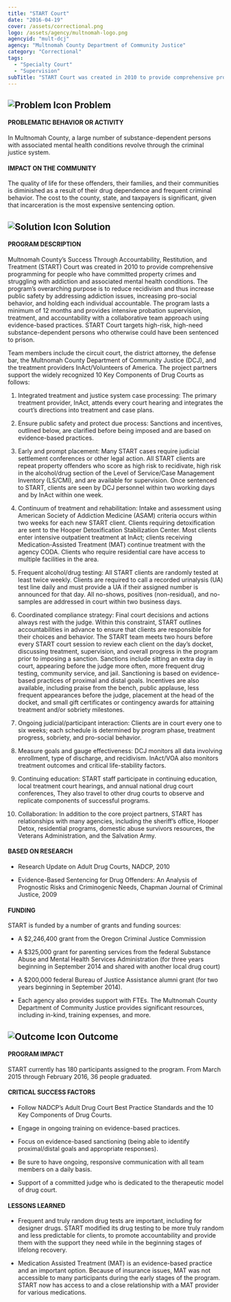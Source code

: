 ```yaml
---
title: "START Court"
date: "2016-04-19"
cover: /assets/correctional.png
logo: /assets/agency/multnomah-logo.png
agencyid: "mult-dcj"
agency: "Multnomah County Department of Community Justice"
category: "Correctional"
tags:
  - "Specialty Court"
  - "Supervision"
subTitle: "START Court was created in 2010 to provide comprehensive programming for people who have committed property crimes and struggling with addiction and associated mental health conditions."
---
```


## ![Problem Icon](https://github.com/google/material-design-icons/raw/master/alert/1x_web/ic_error_outline_black_48dp.png "Problem") Problem

#### PROBLEMATIC BEHAVIOR OR ACTIVITY

In Multnomah County, a large number of substance-dependent persons with associated mental health conditions revolve through the criminal justice system.

#### IMPACT ON THE COMMUNITY

The quality of life for these offenders, their families, and their communities is diminished as a result of their drug dependence and frequent criminal behavior. The cost to the county, state, and taxpayers is significant, given that incarceration is the most expensive sentencing option.

## ![Solution Icon](https://github.com/google/material-design-icons/raw/master/action/1x_web/ic_lightbulb_outline_black_48dp.png "Solution") Solution

#### PROGRAM DESCRIPTION

Multnomah County’s Success Through Accountability, Restitution, and Treatment (START) Court was created in 2010 to provide comprehensive programming for people who have committed property crimes and struggling with addiction and associated mental health conditions. The program’s overarching purpose is to reduce recidivism and thus increase public safety by addressing addiction issues, increasing pro-social behavior, and holding each individual accountable. The program lasts a minimum of 12 months and provides intensive probation supervision, treatment, and accountability with a collaborative team approach using evidence-based practices. START Court targets high-risk, high-need substance-dependent persons who otherwise could have been sentenced to prison.

Team members include the circuit court, the district attorney, the defense bar, the Multnomah County Department of Community Justice (DCJ), and the treatment providers InAct/Volunteers of America. The project partners support the widely recognized 10 Key Components of Drug Courts as follows:

1. Integrated treatment and justice system case processing: The primary treatment provider, InAct, attends every court hearing and integrates the court’s directions into treatment and case plans.

2. Ensure public safety and protect due process: Sanctions and incentives, outlined below, are clarified before being imposed and are based on evidence-based practices.

3. Early and prompt placement: Many START cases require judicial settlement conferences or other legal action. All START clients are repeat property offenders who score as high risk to recidivate, high risk in the alcohol/drug section of the Level of Service/Case Management Inventory (LS/CMI), and are available for supervision. Once sentenced to START, clients are seen by DCJ personnel within two working days and by InAct within one week.

4. Continuum of treatment and rehabilitation: Intake and assessment using American Society of Addiction Medicine (ASAM) criteria occurs within two weeks for each new START client. Clients requiring detoxification are sent to the Hooper Detoxification Stabilization Center. Most clients enter intensive outpatient treatment at InAct; clients receiving Medication-Assisted Treatment (MAT) continue treatment with the agency CODA. Clients who require residential care have access to multiple facilities in the area.

5. Frequent alcohol/drug testing: All START clients are randomly tested at least twice weekly. Clients are required to call a recorded urinalysis (UA) test line daily and must provide a UA if their assigned number is announced for that day. All no-shows, positives (non-residual), and no-samples are addressed in court within two business days.

6. Coordinated compliance strategy: Final court decisions and actions always rest with the judge. Within this constraint, START outlines accountabilities in advance to ensure that clients are responsible for their choices and behavior. The START team meets two hours before every START court session to review each client on the day’s docket, discussing treatment, supervision, and overall progress in the program prior to imposing a sanction. Sanctions include sitting an extra day in court, appearing before the judge more often, more frequent drug testing, community service, and jail. Sanctioning is based on evidence-based practices of proximal and distal goals. Incentives are also available, including praise from the bench, public applause, less frequent appearances before the judge, placement at the head of the docket, and small gift certificates or contingency awards for attaining treatment and/or sobriety milestones.

7. Ongoing judicial/participant interaction: Clients are in court every one to six weeks; each schedule is determined by program phase, treatment progress, sobriety, and pro-social behavior.

8. Measure goals and gauge effectiveness: DCJ monitors all data involving enrollment, type of discharge, and recidivism. InAct/VOA also monitors treatment outcomes and critical life-stability factors.

9. Continuing education: START staff participate in continuing education, local treatment court hearings, and annual national drug court conferences, They also travel to other drug courts to observe and replicate components of successful programs.

10. Collaboration: In addition to the core project partners, START has relationships with many agencies, including the sheriff’s office, Hooper Detox, residential programs, domestic abuse survivors resources, the Veterans Administration, and the Salvation Army.

#### BASED ON RESEARCH

* Research Update on Adult Drug Courts, NADCP, 2010

* Evidence-Based Sentencing for Drug Offenders: An Analysis of Prognostic Risks and Criminogenic Needs, Chapman Journal of Criminal Justice, 2009

#### FUNDING

START is funded by a number of grants and funding sources:

* A $2,246,400 grant from the Oregon Criminal Justice Commission

* A $325,000 grant for parenting services from the federal Substance Abuse and Mental Health Services Administration (for three years beginning in September 2014 and shared with another local drug court)

* A $200,000 federal Bureau of Justice Assistance alumni grant (for two years beginning in September 2014).

* Each agency also provides support with FTEs. The Multnomah County Department of Community Justice provides significant resources, including in-kind, training expenses, and more.

## ![Outcome Icon](https://github.com/google/material-design-icons/raw/master/action/1x_web/ic_view_list_black_48dp.png "Outcome") Outcome

#### PROGRAM IMPACT

START currently has 180 participants assigned to the program. From March 2015 through February 2016, 36 people graduated.

#### CRITICAL SUCCESS FACTORS

* Follow NADCP’s Adult Drug Court Best Practice Standards and the 10 Key Components of Drug Courts.

* Engage in ongoing training on evidence-based practices.

* Focus on evidence-based sanctioning (being able to identify proximal/distal goals and appropriate responses).

* Be sure to have ongoing, responsive communication with all team members on a daily basis.

* Support of a committed judge who is dedicated to the therapeutic model of drug court.

#### LESSONS LEARNED

* Frequent and truly random drug tests are important, including for designer drugs. START modified its drug testing to be more truly random and less predictable for clients, to promote accountability and provide them with the support they need while in the beginning stages of lifelong recovery.

* Medication Assisted Treatment (MAT) is an evidence-based practice and an important option. Because of insurance issues, MAT was not accessible to many participants during the early stages of the program. START now has access to and a close relationship with a MAT provider for various medications.
